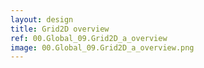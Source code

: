 ```yaml
---
layout: design
title: Grid2D overview
ref: 00.Global_09.Grid2D_a_overview
image: 00.Global_09.Grid2D_a_overview.png
---
```

